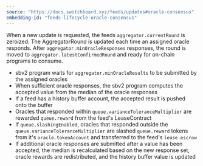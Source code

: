 ```yaml
---
source: "https://docs.switchboard.xyz/feeds/updates#oracle-consensus"
embedding-id: "feeds-lifecycle-oracle-consensus"
---
```

When a new update is requested, the feeds `aggregator.currentRound` is zeroized.
The AggregatorRound is updated each time an assigned oracle responds. After
`aggregator.minOracleResponses` responses, the round is moved to
`aggregator.latestConfirmedRound` and ready for on-chain programs to consume.

- sbv2 program waits for `aggregator.minOracleResults` to be submitted by the
  assigned oracles
- When sufficient oracle responses, the sbv2 program computes the accepted value
  from the median of the oracle responses
- If a feed has a history buffer account, the accepted result is pushed onto the
  buffer
- Oracles that responded within `queue.varianceToleranceMultiplier` are rewarded
  `queue.reward` from the feed's LeaseContract
- If `queue.slashingEnabled`, oracles that responded outside the
  `queue.varianceToleranceMultiplier` are slashed `queue.reward` tokens from
  it's `oracle.tokenAccount` and transferred to the feed's `lease.escrow`
- If additional oracle responses are submitted after a value has been accepted,
  the median is recalculated based on the new response set, oracle rewards are
  redistributed, and the history buffer value is updated
